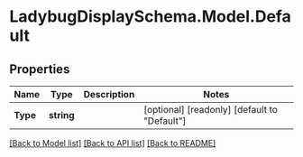 
# LadybugDisplaySchema.Model.Default

## Properties

Name | Type | Description | Notes
------------ | ------------- | ------------- | -------------
**Type** | **string** |  | [optional] [readonly] [default to "Default"]

[[Back to Model list]](../README.md#documentation-for-models)
[[Back to API list]](../README.md#documentation-for-api-endpoints)
[[Back to README]](../README.md)


